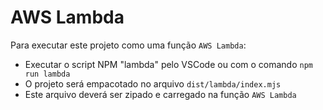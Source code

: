 # AWS Lambda

Para executar este projeto como uma função `AWS Lambda`:

* Executar o script NPM "lambda" pelo VSCode ou com o comando `npm run lambda`
* O projeto será empacotado no arquivo `dist/lambda/index.mjs`
* Este arquivo deverá ser zipado e carregado na função `AWS Lambda`

